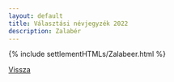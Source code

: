 ```yaml
---
layout: default
title: Választási névjegyzék 2022
description: Zalabér
---
```


{% include settlementHTMLs/Zalabeer.html %}

[Vissza](./)